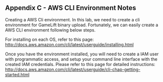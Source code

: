 ## Appendix C - AWS CLI Environment Notes

Creating a AWS Cli environment.
In this lab, we need to create a cli environment for GameLift binary upload.
Fortunately, we can easily create a AWS CLI environment following below steps.

For installing on each OS, refer to this page: http://docs.aws.amazon.com/cli/latest/userguide/installing.html

Once you have the environment installed, you will need to create a IAM user with programmatic access, and setup your command line interface with the created IAM credentials.
Please refer to this page for detailed instructions:
http://docs.aws.amazon.com/cli/latest/userguide/cli-chap-getting-started.html